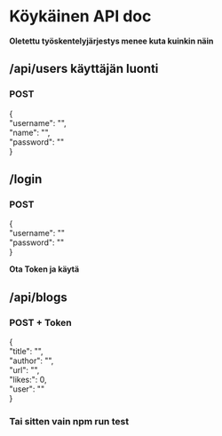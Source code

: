 # Köykäinen API doc

**Oletettu työskentelyjärjestys menee kuta kuinkin näin**

## /api/users käyttäjän luonti
### POST  
{  
  "username": "",  
  "name": "",  
  "password": ""  
}  

## /login
### POST  
{  
  "username": ""  
  "password": ""  
}  

**Ota Token ja käytä**  

## /api/blogs  
### POST + Token
{  
    "title": "",  
    "author": "",  
    "url": "",  
    "likes:": 0,  
    "user": ""  
}  

### Tai sitten vain npm run test

